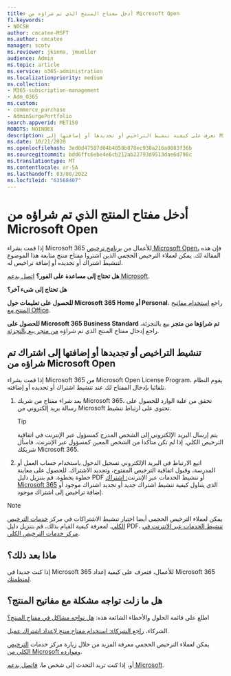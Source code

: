 ```yaml
---
title: أدخل مفتاح المنتج الذي تم شراؤه من Microsoft Open
f1.keywords:
- NOCSH
author: cmcatee-MSFT
ms.author: cmcatee
manager: scotv
ms.reviewer: jkinma, jmueller
audience: Admin
ms.topic: article
ms.service: o365-administration
ms.localizationpriority: medium
ms.collection:
- M365-subscription-management
- Adm_O365
ms.custom:
- commerce_purchase
- AdminSurgePortfolio
search.appverid: MET150
ROBOTS: NOINDEX
description: تعرف على كيفية تنشيط التراخيص أو تجديدها أو إضافتها إلى Microsoft 365 للأعمال.
ms.date: 10/21/2020
ms.openlocfilehash: 3ed0d47587d04b4058b878ec938a216a0083f36b
ms.sourcegitcommit: bdd6ffc6ebe4e6cb212ab22793d9513dae6d798c
ms.translationtype: MT
ms.contentlocale: ar-SA
ms.lasthandoff: 03/08/2022
ms.locfileid: "63568407"
---
```

# <a name="enter-your-product-key-purchased-from-microsoft-open"></a>أدخل مفتاح المنتج الذي تم شراؤه من Microsoft Open

إذا قمت بشراء Microsoft 365 للأعمال من [برنامج ترخيص Microsoft Open،](https://go.microsoft.com/fwlink/p/?LinkID=613298) فإن هذه المقالة لك. يمكن لعملاء الترخيص الحجمي الذين اشتروا مفتاح منتج متابعة هذا الموضوع لتنشيط اشتراك أو تجديده أو إضافة تراخيص له.
  
 **هل تحتاج إلى مساعدة على الفور؟** [اتصل بدعم Microsoft](../admin/get-help-support.md).
  
 **هل تحتاج إلى شيء آخر؟**

 **للحصول على تعليمات حول Microsoft 365 Home أو Personal**، راجع [استخدام مفاتيح المنتج مع Office](https://support.microsoft.com/office/12a5763a-d45c-4685-8c95-a44500213759).
  
 **للحصول على Microsoft 365 Business Standard تم شراؤها من متجر** بيع بالتجزئة، راجع إدخال مفتاح المنتج الذي تم شراؤه [من متجر بيع بالتجزئة](enter-your-product-key.md).
  
## <a name="activate-renew-or-add-licenses-to-a-subscription-purchased-from-microsoft-open"></a>تنشيط التراخيص أو تجديدها أو إضافتها إلى اشتراك تم شراؤه من Microsoft Open

إذا قمت بشراء Microsoft 365 من Microsoft Open License Program، يقوم النظام تلقائيا بإدخال المفتاح لك عند تنشيط اشتراك أو تجديده أو إضافته.
  
1. بعد شراء مفتاح من شريك Microsoft 365، تحقق من علبة الوارد للحصول على رسالة بريد إلكتروني من Microsoft تحتوي على ارتباط تنشيط.

    > [!TIP]
    >  يتم إرسال البريد الإلكتروني إلى الشخص المدرج كمسؤول عبر الإنترنت في اتفاقية الترخيص الكلي. إذا لم تكن متأكدا من الشخص المعين كمسؤول عبر الإنترنت، فاسأل شريكك Microsoft 365. 
  
2. اتبع الارتباط في البريد الإلكتروني تسجيل الدخول باستخدام حساب العمل أو المدرسة، وقبول اتفاقية الترخيص المفتوح، وتجديد الاشتراك. للحصول على معاينة خطوة بخطوة، قم بتنزيل دليل PDF أو تنشيط الخدمات عبر الإنترنت[: اشتراك Microsoft 365](https://go.microsoft.com/fwlink/p/?LinkId=618100) الذي يتناول كيفية تنشيط اشتراك جديد أو تجديد اشتراك موجود أو إضافة تراخيص إلى اشتراك موجود.

> [!NOTE]
> يمكن لعملاء الترخيص الحجمي أيضا اختيار تنشيط الاشتراكات في مركز [خدمات الترخيص الكلي](https://go.microsoft.com/fwlink/p/?LinkID=282016). لمعرفة كيفية القيام بذلك، قم بتنزيل دليل PDF، [تنشيط الخدمات عبر الإنترنت في مركز خدمات الترخيص الكلي](https://go.microsoft.com/fwlink/p/?LinkId=618096).
  
## <a name="whats-next"></a>ماذا بعد ذلك؟

إذا كنت جديدا في Microsoft 365 للأعمال، فتعرف على كيفية إعداد Microsoft 365 [لمنظمتك](../admin/setup/setup.md).
  
## <a name="still-having-trouble-with-product-keys"></a>هل ما زلت تواجه مشكلة مع مفاتيح المنتج؟

اطلع على قائمة الحلول والأخطاء الشائعة هذه: [هل تواجه مشاكل في مفتاح المنتج؟](product-key-errors-and-solutions.md)
  
الشركاء، [راجع الشركاء: استخدام مفتاح منتج لإعداد اشتراك عميل](https://support.microsoft.com/office/cf22c50f-95c9-4fa2-b959-c264de256d40).
  
يمكن لعملاء الترخيص الحجمي معرفة المزيد من خلال زيارة مركز خدمات [الترخيص الكلي من Microsoft وموارده](https://go.microsoft.com/fwlink/p/?LinkId=618103).
  
أو، إذا كنت تريد التحدث إلى شخص ما، [فاتصل بدعم Microsoft](../admin/get-help-support.md).
